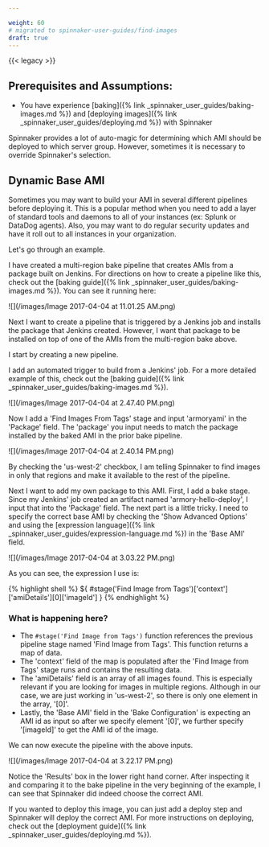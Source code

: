 ```yaml
---

weight: 60
# migrated to spinnaker-user-guides/find-images
draft: true
---
```


{{< legacy >}}

## Prerequisites and Assumptions:

- You have experience [baking]({% link _spinnaker_user_guides/baking-images.md %}) and [deploying images]({% link _spinnaker_user_guides/deploying.md %}) with Spinnaker



Spinnaker provides a lot of auto-magic for determining which AMI should be deployed to which server group. However, sometimes it is necessary to override Spinnaker's selection.

## Dynamic Base AMI

Sometimes you may want to build your AMI in several different pipelines before deploying it. This is a popular method when you need to add a layer of standard tools and daemons to all of your instances (ex: Splunk or DataDog agents). Also, you may want to do regular security updates and have it roll out to all instances in your organization.

Let's go through an example.


I have created a multi-region bake pipeline that creates AMIs from a package built on Jenkins. For directions on how to create a pipeline like this, check out the [baking guide]({% link _spinnaker_user_guides/baking-images.md %}). You can see it running here:

![](/images/Image 2017-04-04 at 11.01.25 AM.png)


Next I want to create a pipeline that is triggered by a Jenkins job and installs the package that Jenkins created. However, I want that package to be installed on top of one of the AMIs from the multi-region bake above.


I start by creating a new pipeline.


I add an automated trigger to build from a Jenkins' job. For a more detailed example of this, check out the [baking guide]({% link _spinnaker_user_guides/baking-images.md %}).

![](/images/Image 2017-04-04 at 2.47.40 PM.png)


Now I add a 'Find Images From Tags' stage and input 'armoryami' in the 'Package' field. The 'package' you input needs to match the package installed by the baked AMI in the prior bake pipeline.

![](/images/Image 2017-04-04 at 2.40.14 PM.png)

By checking the 'us-west-2' checkbox, I am telling Spinnaker to find images in only that regions and make it available to the rest of the pipeline.


Next I want to add my own package to this AMI. First, I add a bake stage. Since my Jenkins' job created an artifact named 'armory-hello-deploy', I input that into the 'Package' field. The next part is a little tricky. I need to specify the correct base AMI by checking the 'Show Advanced Options' and using the [expression language]({% link _spinnaker_user_guides/expression-language.md %}) in the 'Base AMI' field. 


![](/images/Image 2017-04-04 at 3.03.22 PM.png)

As you can see, the expression I use is:

{% highlight shell %}
${ #stage('Find Image from Tags')['context']['amiDetails'][0]['imageId'] }
{% endhighlight %}

### What is happening here? 

- The `#stage('Find Image from Tags')` function references the previous pipeline stage named 'Find Image from Tags'. This function returns a map of data. 
- The 'context' field of the map is populated after the 'Find Image from Tags' stage runs and contains the resulting data. 
- The 'amiDetails' field is an array of all images found. This is especially relevant if you are looking for images in multiple regions. Although in our case, we are just working in 'us-west-2', so there is only one element in the array, '[0]'. 
- Lastly, the 'Base AMI' field in the 'Bake Configuration' is expecting an AMI id as input so after we specify element '[0]', we further specify '[imageId]' to get the AMI id of the image.


We can now execute the pipeline with the above inputs. 

![](/images/Image 2017-04-04 at 3.22.17 PM.png)

Notice the 'Results' box in the lower right hand corner. After inspecting it and comparing it to the bake pipeline in the very beginning of the example, I can see that Spinnaker did indeed choose the correct AMI.

If you wanted to deploy this image, you can just add a deploy step and Spinnaker will deploy the correct AMI. For more instructions on deploying, check out the [deployment guide]({% link _spinnaker_user_guides/deploying.md %}).

